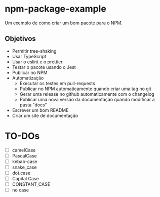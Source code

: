 # npm-package-example

Um exemplo de como criar um bom pacote para o NPM.

## Objetivos

- Permitir tree-shaking
- Usar TypeScript
- Usar o eslint e o prettier
- Testar o pacote usando o Jest
- Publicar no NPM
- Automatização
  - Executar os testes em pull-requests
  - Publicar no NPM automaticamente quando criar uma tag no git
  - Gerar uma release no github automaticamente com o changelog
  - Publicar uma nova versão da documentação quando modificar a pasta "docs"
- Escrever um bom README
- Criar um site de documentação

# TO-DOs

- [ ] camelCase
- [ ] PascalCase
- [ ] kebab-case
- [ ] snake_case
- [ ] dot.case
- [ ] Capital Case
- [ ] CONSTANT_CASE
- [ ] no case
